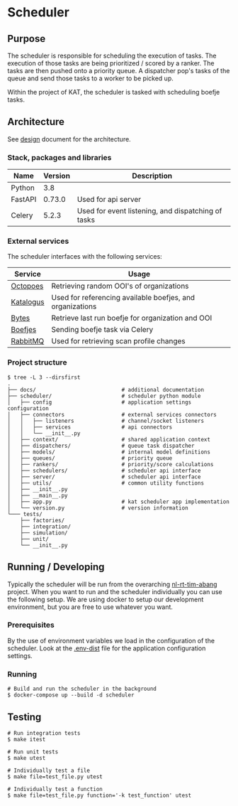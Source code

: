 # Scheduler

## Purpose

The scheduler is responsible for scheduling the execution of tasks. The
execution of those tasks are being prioritized / scored by a ranker. The
tasks are then pushed onto a priority queue. A dispatcher pop's tasks of
the queue and send those tasks to a worker to be picked up.

Within the project of KAT, the scheduler is tasked with scheduling boefje tasks.

## Architecture

See [design](docs/design.md) document for the architecture.

### Stack, packages and libraries

| Name           | Version  | Description                                        |
|----------------|----------|----------------------------------------------------|
| Python         | 3.8      |                                                    |
| FastAPI        | 0.73.0   | Used for api server                                |
| Celery         | 5.2.3    | Used for event listening, and dispatching of tasks |

### External services

The scheduler interfaces with the following services:

| Service | Usage |
|---------|-------|
| [Octopoes](https://github.com/minvws/nl-rt-tim-abang-octopoes) | Retrieving random OOI's of organizations |
| [Katalogus](https://github.com/minvws/nl-rt-tim-abang-boefjes/tree/develop/katalogus) | Used for referencing available boefjes, and organizations |
| [Bytes](https://github.com/minvws/nl-rt-tim-abang-bytes) | Retrieve last run boefje for organization and OOI |
| [Boefjes](https://github.com/minvws/nl-rt-tim-abang-boefjes) | Sending boefje task via Celery |
| [RabbitMQ]() | Used for retrieving scan profile changes |

### Project structure

```
$ tree -L 3 --dirsfirst
.
├── docs/                           # additional documentation
├── scheduler/                      # scheduler python module
│   ├── config                      # application settings configuration
│   ├── connectors                  # external services connectors
│   │   ├── listeners               # channel/socket listeners
│   │   ├── services                # api connectors
│   │   └── __init__.py
│   ├── context/                    # shared application context
│   ├── dispatchers/                # queue task dispatcher
│   ├── models/                     # internal model definitions
│   ├── queues/                     # priority queue
│   ├── rankers/                    # priority/score calculations
│   ├── schedulers/                 # scheduler api interface
│   ├── server/                     # scheduler api interface
│   ├── utils/                      # common utility functions
│   ├── __init__.py
│   ├── __main__.py
│   ├── app.py                      # kat scheduler app implementation
│   └── version.py                  # version information
└─── tests/
    ├── factories/
    ├── integration/
    ├── simulation/
    ├── unit/
    └── __init__.py
```

## Running / Developing

Typically the scheduler will be run from the overarching
[nl-rt-tim-abang](https://github.com/minvws/nl-rt-tim-abang) project. When
you want to run and the scheduler individually you can use the following setup.
We are using docker to setup our development environment, but you are free
to use whatever you want.

### Prerequisites

By the use of environment variables we load in the configuration of the 
scheduler. Look at the [.env-dist](.env-dist) file for the application
configuration settings.

### Running

```
# Build and run the scheduler in the background
$ docker-compose up --build -d scheduler
```

## Testing

```
# Run integration tests
$ make itest

# Run unit tests
$ make utest

# Individually test a file
$ make file=test_file.py utest

# Individually test a function
$ make file=test_file.py function='-k test_function' utest
```
